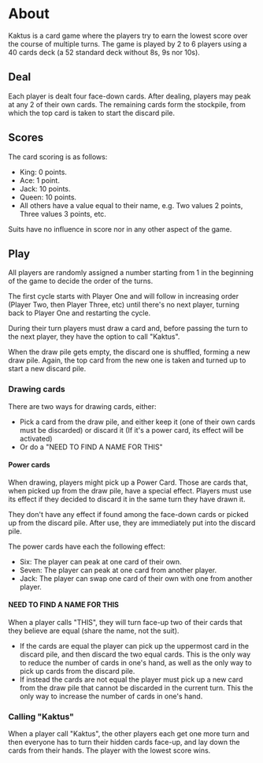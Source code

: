 # About

Kaktus is a card game where the players try to earn the lowest score over the course of multiple turns. The game is played by 2 to 6 players using a 40 cards deck (a 52 standard deck without 8s, 9s nor 10s).

## Deal

Each player is dealt four face-down cards. After dealing, players may peak at any 2 of their own cards. The remaining cards form the stockpile, from which the top card is taken to start the discard pile.

## Scores

The card scoring is as follows:

- King: 0 points.
- Ace: 1 point.
- Jack: 10 points.
- Queen: 10 points.
- All others have a value equal to their name, e.g. Two values 2 points, Three values 3 points, etc.

Suits have no influence in score nor in any other aspect of the game.

## Play

All players are randomly assigned a number starting from 1 in the beginning of the game to decide the order of the turns.

The first cycle starts with Player One and will follow in increasing order (Player Two, then Player Three, etc) until there's no next player, turning back to Player One and restarting the cycle.

During their turn players must draw a card and, before passing the turn to the next player, they have the option to call "Kaktus".

When the draw pile gets empty, the discard one is shuffled, forming a new draw pile. Again, the top card from the new one is taken and turned up to start a new discard pile.

### Drawing cards

There are two ways for drawing cards, either:

- Pick a card from the draw pile, and either keep it (one of their own cards must be discarded) or discard it (If it's a power card, its effect will be activated)
- Or do a "NEED TO FIND A NAME FOR THIS"

#### Power cards

When drawing, players might pick up a Power Card. Those are cards that, when picked up from the draw pile, have a special effect. Players must use its effect if they decided to discard it in the same turn they have drawn it.

They don't have any effect if found among the face-down cards or picked up from the discard pile. After use, they are immediately put into the discard pile.

The power cards have each the following effect:

- Six: The player can peak at one card of their own.
- Seven: The player can peak at one card from another player.
- Jack: The player can swap one card of their own with one from another player.

#### NEED TO FIND A NAME FOR THIS

When a player calls "THIS", they will turn face-up two of their cards that they believe are equal (share the name, not the suit).

- If the cards are equal the player can pick up the uppermost card in the discard pile, and then discard the two equal cards. This is the only way to reduce the number of cards in one's hand, as well as the only way to pick up cards from the discard pile.
- If instead the cards are not equal the player must pick up a new card from the draw pile that cannot be discarded in the current turn. This the only way to increase the number of cards in one's hand.

### Calling "Kaktus"

When a player call "Kaktus", the other players each get one more turn and then everyone has to turn their hidden cards face-up, and lay down the cards from their hands. The player with the lowest score wins.
